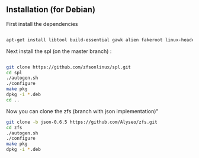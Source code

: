 ## Installation (for Debian)

First install the dependencies 

```bash

apt-get install libtool build-essential gawk alien fakeroot linux-headers-$(uname -r) zlib1g-dev uuid-dev libblkid-dev libselinux-dev parted lsscsi wget automake

```

Next install the spl  (on the master branch) : 

```bash

git clone https://github.com/zfsonlinux/spl.git
cd spl
./autogen.sh
./configure
make pkg
dpkg -i *.deb
cd ..

```
Now you can clone the zfs (branch with json implementation)"
```bash
git clone -b json-0.6.5 https://github.com/Alyseo/zfs.git
cd zfs
./autogen.sh
./configure
make pkg
dpkg -i *.deb
```
